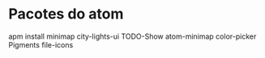 # Pacotes do atom

apm install minimap city-lights-ui TODO-Show  atom-minimap color-picker Pigments file-icons
